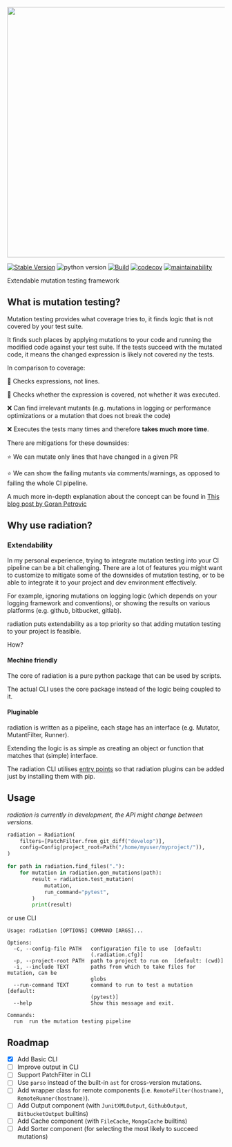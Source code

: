 <p align="center">
  <img src="https://user-images.githubusercontent.com/49815029/166558654-7de207d0-f520-49f4-ace8-60769b3d9c12.png" width="580" height="auto">
</p>

[![Stable Version](https://img.shields.io/pypi/v/radiation?label=stable)](https://pypi.org/project/radiation/)
![python version](https://img.shields.io/pypi/pyversions/radiation)
[![Build](https://github.com/radiation-mutations/radiation/actions/workflows/build.yml/badge.svg)](https://github.com/radiation-mutations/radiation/actions/workflows/build.yml)
[![codecov](https://codecov.io/gh/radiation-mutations/radiation/branch/master/graph/badge.svg?token=8S0B0PJX3W)](https://codecov.io/gh/radiation-mutations/radiation)
[![maintainability](https://api.codeclimate.com/v1/badges/501fb29d1929ce13b4aa/maintainability)](https://codeclimate.com/github/radiation-mutations/radiation/maintainability)

Extendable mutation testing framework

## What is mutation testing?
Mutation testing provides what coverage tries to, it finds logic that is not covered by your test suite.

It finds such places by applying mutations to your code and running the modified code against your test suite.
If the tests succeed with the mutated code, it means the changed expression is likely not covered ny the tests.

In comparison to coverage:

:green_heart: Checks expressions, not lines.

:green_heart: Checks whether the expression is covered, not whether it was executed.

:x: Can find irrelevant mutants (e.g. mutations in logging or performance optimizations or a mutation that does not break the code)
    
:x: Executes the tests many times and therefore **takes much more time**.

There are mitigations for these downsides:

:star:	We can mutate only lines that have changed in a given PR

:star:	We can show the failing mutants via comments/warnings, as opposed to failing the whole CI pipeline.

A much more in-depth explanation about the concept can be found in [This blog post by Goran Petrovic](https://testing.googleblog.com/2021/04/mutation-testing.html)

## Why use radiation?

### Extendability

In my personal experience, trying to integrate mutation testing into your CI pipeline can be a bit challenging.
There are a lot of features you might want to customize to mitigate some of the downsides of mutation testing, or to be able to integrate it to your project and dev environment effectively.

For example, ignoring mutations on logging logic (which depends on your logging framework and conventions), or showing the results on various platforms (e.g. github, bitbucket, gitlab).

radiation puts extendability as a top priority so that adding mutation testing to your project is feasible.

How?

#### Mechine friendly
The core of radiation is a pure python package that can be used by scripts.

The actual CLI uses the core package instead of the logic being coupled to it.

#### Pluginable
radiation is written as a pipeline, each stage has an interface (e.g. Mutator, MutantFilter, Runner).

Extending the logic is as simple as creating an object or function that matches that (simple) interface.

The radiation CLI utilises [entry points](https://amir.rachum.com/blog/2017/07/28/python-entry-points/) so that radiation plugins can be added just by installing them with pip.

## Usage

*radiation is currently in development, the API might change between versions.*

```python
radiation = Radiation(
    filters=[PatchFilter.from_git_diff("develop")],
    config=Config(project_root=Path("/home/myuser/myproject/")),
)

for path in radiation.find_files("."):
    for mutation in radiation.gen_mutations(path):
        result = radiation.test_mutation(
            mutation,
            run_command="pytest",
        )
        print(result)
```

or use CLI

```
Usage: radiation [OPTIONS] COMMAND [ARGS]...

Options:
  -c, --config-file PATH   configuration file to use  [default:
                           (.radiation.cfg)]
  -p, --project-root PATH  path to project to run on  [default: (cwd)]
  -i, --include TEXT       paths from which to take files for mutation, can be
                           globs
  --run-command TEXT       command to run to test a mutation  [default:
                           (pytest)]
  --help                   Show this message and exit.

Commands:
  run  run the mutation testing pipeline
```


## Roadmap
- [x] Add Basic CLI
- [ ] Improve output in CLI
- [ ] Support PatchFilter in CLI
- [ ] Use `parso` instead of the built-in `ast` for cross-version mutations.
- [ ] Add wrapper class for remote components (i.e. `RemoteFilter(hostname)`, `RemoteRunner(hostname)`).
- [ ] Add Output component (with `JunitXMLOutput`, `GithubOutput`, `BitbucketOutput` builtins)
- [ ] Add Cache component (with `FileCache`, `MongoCache` builtins)
- [ ] Add Sorter component (for selecting the most likely to succeed mutations)
